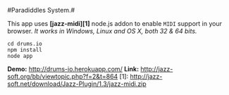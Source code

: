 #Paradiddles System.#

This app uses **[jazz-midi][1]** node.js addon to enable `MIDI` support in your browser. _It works in Windows, Linux and OS X, both 32 & 64 bits._


    cd drums.io
    npm install    
    node app 
         
**Demo:** http://drums-io.herokuapp.com/
**Link:** http://jazz-soft.org/bb/viewtopic.php?f=2&t=864
[1]: http://jazz-soft.net/download/Jazz-Plugin/1.3/jazz-midi.zip
